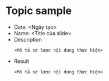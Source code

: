 # Topic sample
- Date: <Ngày tạo>
- Name: <Title của slide>
- Description
  ```
  <Mô tả sơ lược nội dung thực hiện>
  ```
- Result
  ```
  <Mô tả sơ lược nội dung thực hiện>
  ```
